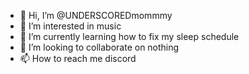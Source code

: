 - 👋 Hi, I’m @UNDERSCOREDmommmy
- 👀 I’m interested in music
- 🌱 I’m currently learning how to fix my sleep schedule 
- 💞️ I’m looking to collaborate on nothing
- 📫 How to reach me discord

<!---
UNDERSCOREDmommmy/UNDERSCOREDmommmy is a ✨ special ✨ repository because its `README.md` (this file) appears on your GitHub profile.
You can click the Preview link to take a look at your changes.
--->
